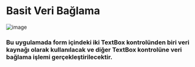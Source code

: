 # Basit Veri Bağlama
![image](https://github.com/nuritiras/BasitVeriBaglama/assets/47992544/94b65f88-1227-4c4b-abac-ca62a7b172f2)
### Bu uygulamada form içindeki iki TextBox kontrolünden biri veri kaynağı olarak kullanılacak ve diğer TextBox kontrolüne veri bağlama işlemi gerçekleştirilecektir.
